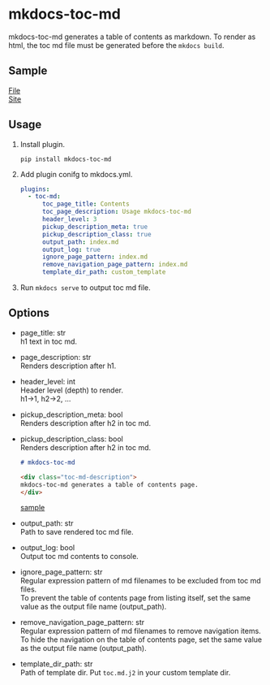 # mkdocs-toc-md

mkdocs-toc-md generates a table of contents as markdown. To render as html, the toc md file must be generated before the `mkdocs build`.



## Sample

[File](https://github.com/try0/mkdocs-toc-md/blob/main/sample/docs/index.md?plain=1)  
[Site](https://try0.github.io/mkdocs-toc-md/sample/site/)

## Usage
1. Install plugin.
    ```
    pip install mkdocs-toc-md
    ```
1. Add plugin conifg to mkdocs.yml.

    ```yml
    plugins:
      - toc-md:
          toc_page_title: Contents
          toc_page_description: Usage mkdocs-toc-md
          header_level: 3
          pickup_description_meta: true
          pickup_description_class: true
          output_path: index.md
          output_log: true
          ignore_page_pattern: index.md
          remove_navigation_page_pattern: index.md
          template_dir_path: custom_template
    ```

1. Run `mkdocs serve` to output toc md file.



## Options

* page_title: str  
h1 text in toc md.

* page_description: str  
Renders description after h1.

* header_level: int  
Header level (depth) to render.  
h1→1, h2→2, ...

* pickup_description_meta: bool  
Renders description after h2 in toc md.

* pickup_description_class: bool  
Renders description after h2 in toc md.


  ```md
  # mkdocs-toc-md

  <div class="toc-md-description">
  mkdocs-toc-md generates a table of contents page.
  </div>
  ```
  
  [sample](https://github.com/try0/mkdocs-toc-md/blob/main/sample/docs/index.md?plain=1#L14)

* output_path: str  
Path to save rendered toc md file.

* output_log: bool  
Output toc md contents to console.

* ignore_page_pattern: str  
Regular expression pattern of md filenames to be excluded from toc md files.  
To prevent the table of contents page from listing itself, set the same value as the output file name (output_path).

* remove_navigation_page_pattern: str  
Regular expression pattern of md filenames to remove navigation items.  
To hide the navigation on the table of contents page, set the same value as the output file name (output_path).

* template_dir_path: str  
Path of template dir.
Put `toc.md.j2` in your custom template dir.
